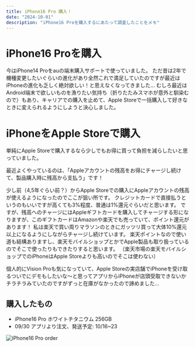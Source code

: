 ```yaml
---
title: iPhone16 Pro 購入！
date: "2024-10-01"
description: "iPhone16 Proを購入するにあたって調査したことをメモ"
---
```


# iPhone16 Proを購入

今はiPhone14 Proをauの端末購入サポートで使っていました。
ただ昔は2年で機種変更したいぐらいの進化があり全然これで満足していたのですが最近はiPhoneの進化も乏しく絶対欲しい！と思えなくなってきました…
むしろ最近はAndroid端末で欲しいものを漁りたい気持ち（折りたたみスマホが意外と馴染むので）もあり、キャリアでの購入を止めて、Apple Storeで一括購入して好きなときに変えられるようにしようと決心しました。

# iPhoneをApple Storeで購入

単純にApple Storeで購入するなら少しでもお得に買って負担を減らしたいと思っていました。

最近よくやっているのは、「Appleアカウントの残高をお得にチャージし続けて、製品購入時に残高から支払う」です！

少し前（4,5年ぐらい前？）からApple Storeでの購入にAppleアカウントの残高が使えるようになったのでここが狙い所です。
クレジットカードで直接払うというのもいいですが高くても3%程度、普通は1%還元ぐらいだと思います。
ですが、残高へのチャージにはAppleギフトカードを購入してチャージする形になりますが、このギフトカードはAmazonや楽天でも売っていて、ポイント還元があります！
私は楽天で買い周りマラソンのときにガッツリ買って大体10%還元以上になるようにしながらチャージし続けています。
楽天ポイントなので使い道も結構ありますし、楽天モバイルショップとかでApple製品も取り扱っているのでそこで使ったりもできたりすると思います。
（楽天市場の楽天モバイルショップでのiPhoneはApple Storeよりも高いのでそこは使わない）

個人的にVision Proも気になっていて、Apple Storeの実店舗でiPhoneを受け取るついでにデモもしたいな～と思ってアプリからiPhoneが店頭受取できないかチラチラみていたのですがずっと在庫がなかったので諦めました…

## 購入したもの

- iPhone16 Pro ホワイトチタニウム 256GB
- 09/30 アプリより注文、発送予定: 10/16~23

![iPhone16 Pro order](/iphone16pro_order.jpeg)